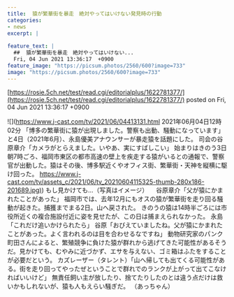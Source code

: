 ```yaml
---
title:  猿が繁華街を暴走　絶対やってはいけない発見時の行動  
categories:
- news
excerpt: |
  
feature_text: |
  ##  猿が繁華街を暴走　絶対やってはいけない...
  Fri, 04 Jun 2021 13:36:17  +0900
feature_image: "https://picsum.photos/2560/600?image=733"
image: "https://picsum.photos/2560/600?image=733"
---
```


[https://rosie.5ch.net/test/read.cgi/editorialplus/1622781377/](https://rosie.5ch.net/test/read.cgi/editorialplus/1622781377/)
posted on Fri, 04 Jun 2021 13:36:17  +0900

<!--more-->

![](https://www.j-cast.com/tv/2021/06/04413131.html 2021年06月04日12時02分 「博多の繁華街に猿が出現しました。警察も出動、騒動になっています」と4日（2021年6月）、永島優美アナウンサーが暴走猿を話題にした。 司会の谷原章介「カメラがとらえました。いやあ、実にすばしこい」 始まりはきのう3日朝7時ごろ、福岡市東区の都市高速の壁上を疾走する猿がいるとの通報で、警察官が出動した。猿はその後、博多駅近くやオフィス街、繁華街・天神を縦横に駆け回った。 [https://www.j-cast.com/tv/assets_c/2021/06/tv_20210604115325-thumb-280x186-201689.jpg)](https://www.j-cast.com/tv/assets_c/2021/06/tv_20210604115325-thumb-280x186-201689.jpg)) もし見かけても…（写真はイメージ） 　谷原章介「父が猿にかまれたことがあった」 福岡市では、去年12月にもオスの猿が繁華街を走り回る騒動が起きた。捕獲までまる2日。山へ戻された。 きのうの猿は14時半ごろには市役所近くの複合施設付近に姿を見せたが、この日は捕まえられなかった。 永島「これだけ追いかけられたら」 谷原「おびえていましたね。父が猿にかまれたことがあった。よく言われるのは目を合わせるなですね」 動物研究家のパンク町田さんによると、繁殖競争に負けた猿が群れから逃げてきた可能性があるそうだ。見かけても、むやみに近づかず、エサを与えない、ゴミ箱はふたをすることが必要だという。 カズレーザー（タレント）「山へ帰しても出てくる可能性がある。街を走り回ってやったぜということで群れでのランクが上がって出てこなければいいけど」 無責任飼い主が放したり、捨てたりしたのとは違う点だけは救いかもしれないが、猿も人もえらい騒ぎだ。 （あっちゃん）

